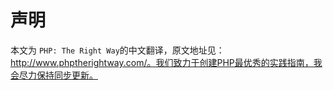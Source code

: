 # 声明
本文为 `PHP: The Right Way`的中文翻译，原文地址见：http://www.phptherightway.com/。我们致力于创建PHP最优秀的实践指南，我会尽力保持同步更新。

# 

